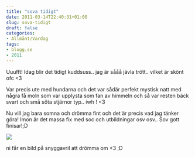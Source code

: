 ```yaml
---
title: "sova tidigt"
date: 2011-03-14T22:40:31+01:00
slug: sova-tidigt
draft: false
categories:
- Allmänt/Vardag
tags:
- blogg.se
- 2011
---
```

Uuufft! Idag blir det tidigt kuddsuss.. jag är sååå jävla trött.. vilket är skönt ofc <3  
  
Var precis ute med hundarna och det var sådär perfekt mystisk natt med några få moln som var upplysta som fan av himmeln och så var resten bäck svart och små söta stjärnor typ.. iwh ! <3  
  
Nu vill jag bara somna och drömma fint och det är precis vad jag tänker göra! Imon är det massa fix med soc och utbildningar osv osv.. Sov gott finisar!;D  
  
![](/assets/images/blogg.se/avril13_137673344.jpg)  
  
ni får en bild på snyggavril att drömma om <3 ;D